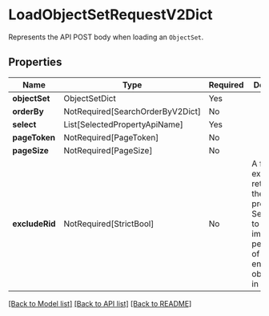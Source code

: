 # LoadObjectSetRequestV2Dict

Represents the API POST body when loading an `ObjectSet`.

## Properties
| Name | Type | Required | Description |
| ------------ | ------------- | ------------- | ------------- |
**objectSet** | ObjectSetDict | Yes |  |
**orderBy** | NotRequired[SearchOrderByV2Dict] | No |  |
**select** | List[SelectedPropertyApiName] | Yes |  |
**pageToken** | NotRequired[PageToken] | No |  |
**pageSize** | NotRequired[PageSize] | No |  |
**excludeRid** | NotRequired[StrictBool] | No | A flag to exclude the retrieval of the `__rid` property. Setting this to true may improve performance of this endpoint for object types in OSV2.  |


[[Back to Model list]](../../README.md#models-v1-link) [[Back to API list]](../../README.md#documentation-for-api-endpoints) [[Back to README]](../../README.md)
